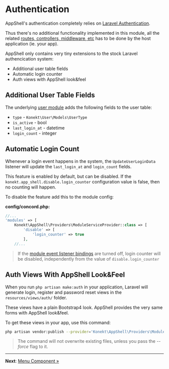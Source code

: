 # Authentication

AppShell's authentication completely relies on
[Laravel Authentication](https://laravel.com/docs/5.7/authentication).

Thus there's no additional functionality implemented in this module, all the related
[routes, controllers, middleware, etc](https://laravel.com/docs/5.7/authentication#authentication-quickstart)
has to be done by the host application (ie. your app).

AppShell only contains very tiny extensions to the stock Laravel authencication system:

- Additional user table fields
- Automatic login counter
- Auth views with AppShell look&feel

## Additional User Table Fields

The underlying [user module](https://github.com/artkonekt/user) adds the following fields to the
user table:

- `type` - `Konekt\User\Models\UserType`
- `is_active` - bool
- `last_login_at` - datetime
- `login_count` - integer

## Automatic Login Count

Whenever a login event happens in the system, the `UpdateUserLoginData` listener will update the
`last_login_at` and `login_count` fields.

This feature is enabled by default, but can be disabled. If the `konekt.app_shell.disable.login_counter`
configuration value is false, then no counting will happen.

To disable the feature add this to the module config:

**config/concord.php:**
```php
//...
'modules' => [
    Konekt\AppShell\Providers\ModuleServiceProvider::class => [
        'disable' => [
            'login_counter' => true
        ],
    //...
```

> If the [module event listener bindings](https://artkonekt.github.io/concord/#/event-listener-bindings)
> are turned off, login counter will be disabled, independently from the value of
> `disable.login_counter`

## Auth Views With AppShell Look&Feel

When you run `php artisan make:auth` in your application, Laravel will generate login, register and
password reset views in the `resources/views/auth/` folder.

These views have a plain Bootstrap4 look. AppShell provides the very same forms with AppShell look&feel.

To get these views in your app, use this command:

```bash
php artisan vendor:publish --provider='Konekt\AppShell\Providers\ModuleServiceProvider' --tag=auth-views
```

> The command will not overwrite existing files, unless you pass the *--force* flag to it.

---

**Next**: [Menu Component &raquo;](menu.md)
